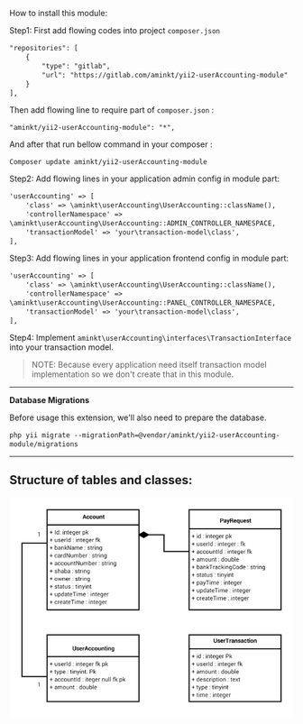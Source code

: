 How to install this module:

Step1: First add flowing codes into project `composer.json`

```
"repositories": [
    {
        "type": "gitlab",
        "url": "https://gitlab.com/aminkt/yii2-userAccounting-module"
    }
],
```

Then add flowing line to require part of `composer.json` :
```
"aminkt/yii2-userAccounting-module": "*",
```

And after that run bellow command in your composer :
```
Composer update aminkt/yii2-userAccounting-module
```

Step2: Add flowing lines in your application admin config in module part:

```
'userAccounting' => [
    'class' => \aminkt\userAccounting\UserAccounting::className(),
    'controllerNamespace' => \aminkt\userAccounting\UserAccounting::ADMIN_CONTROLLER_NAMESPACE,
    'transactionModel' => 'your\transaction-model\class',
],
```

Step3: Add flowing lines in your application frontend config in module part:

```
'userAccounting' => [
    'class' => \aminkt\userAccounting\UserAccounting::className(),
    'controllerNamespace' => \aminkt\userAccounting\UserAccounting::PANEL_CONTROLLER_NAMESPACE,
    'transactionModel' => 'your\transaction-model\class',
],
```

Step4: Implement `aminkt\userAccounting\interfaces\TransactionInterface` into your transaction model.

> NOTE: Because every application need itself transaction model implementation so we don't create that in this module. 

---
**Database Migrations**

Before usage this extension, we'll also need to prepare the database.

```
php yii migrate --migrationPath=@vendor/aminkt/yii2-userAccounting-module/migrations
```

---
Structure of tables and classes:
---
![alt text](structure.png)
